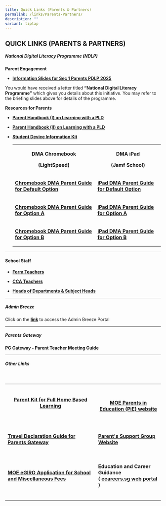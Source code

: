 ```yaml
---
title: Quick Links (Parents & Partners)
permalink: /links/Parents-Partners/
description: ""
variant: tiptap
---
```

<h2>QUICK LINKS (PARENTS &amp; PARTNERS)</h2>
<h5>National Digital Literacy Programme (NDLP)</h5>
<p><strong>Parent Engagement</strong>
</p>
<ul>
<li>
<p><strong><a href="/files/2025_Parent_Engagement_Deck.pdf" rel="noopener nofollow" target="_blank">Information Slides for Sec 1 Parents PDLP 2025</a></strong>
</p>
<p></p>
</li>
</ul>
<p>You would have received a letter titled&nbsp;<strong>“National Digital Literacy Programme”</strong>&nbsp;which
gives you details about this initiative. You may refer to the briefing
slides above for details of the programme.</p>
<p><strong>Resources for Parents</strong>
</p>
<ul>
<li>
<p><strong><a href="/files/Links/Parents/Parent_Handbook__I_.pdf" rel="noopener noreferrer nofollow" target="_blank">Parent Handbook (I) on Learning with a PLD</a></strong>
</p>
</li>
<li>
<p><strong><a href="/files/Links/Parents/Parent_Handbook__II_.pdf" rel="noopener noreferrer nofollow" target="_blank">Parent Handbook (II) on Learning with a PLD</a></strong>
</p>
</li>
<li>
<p><strong><a href="/files/Links/Parents/Student%20Device%20Information%20Kit.pdf" rel="noopener noreferrer nofollow" target="_blank">Student Device Information Kit</a></strong>
</p>
<p></p>
<table style="minWidth: 50px">
<colgroup>
<col>
<col>
</colgroup>
<tbody>
<tr>
<th rowspan="1" colspan="1">
<p>DMA Chromebook</p>
<p>(LightSpeed)</p>
</th>
<th rowspan="1" colspan="1">
<p>DMA iPad</p>
<p>(Jamf School)</p>
</th>
</tr>
<tr>
<td rowspan="1" colspan="1">
<p><strong><a href="/files/Links/Parents/Parent_User_Guide_for_Default_Option.pdf" rel="noopener noreferrer nofollow" target="_blank">Chromebook DMA Parent Guide for Default Option</a></strong>
</p>
</td>
<td rowspan="1" colspan="1">
<p><strong><a href="/files/Links/Parents/iPad_DMA_Parent_Guide_for_Default_Option.pdf" rel="noopener nofollow" target="_blank">iPad DMA Parent Guide for Default Option</a></strong>
</p>
</td>
</tr>
<tr>
<td rowspan="1" colspan="1">
<p><strong><a href="/files/Links/Parents/Parent_User_Guide_for_Option_A.pdf" rel="noopener noreferrer nofollow" target="_blank">Chromebook DMA Parent Guide for Option A</a></strong>
</p>
</td>
<td rowspan="1" colspan="1">
<p><strong><a href="/files/Links/Parents/iPad_DMA_Parent_Guide_for_Option_A.pdf" rel="noopener nofollow" target="_blank">iPad DMA Parent Guide for Option A</a></strong>
</p>
</td>
</tr>
<tr>
<td rowspan="1" colspan="1">
<p><strong><a href="/files/Links/Parents/Parent_User_Guide_for_Option_B.pdf" rel="noopener noreferrer nofollow" target="_blank">Chromebook DMA Parent Guide for Option B</a></strong>
</p>
</td>
<td rowspan="1" colspan="1">
<p><strong><a href="/files/Links/Parents/iPad_DMA_Parent_Guide_for_Option_B.pdf" rel="noopener nofollow" target="_blank">iPad DMA Parent Guide for Option B</a></strong>
</p>
</td>
</tr>
</tbody>
</table>
<p></p>
</li>
</ul>
<hr>
<h4>School Staff</h4>
<ul data-tight="true" class="tight">
<li>
<p><strong><a href="https://stgabrielssec.moe.edu.sg/people/form-teachers/" rel="noopener noreferrer nofollow" target="_blank">Form Teachers</a></strong>
</p>
</li>
<li>
<p><strong><a href="https://stgabrielssec.moe.edu.sg/people/form-teachers/cca-teachers/" rel="noopener noreferrer nofollow" target="_blank">CCA&nbsp;Teachers</a></strong>
</p>
</li>
<li>
<p><strong><a href="https://stgabrielssec.moe.edu.sg/people/school-executive-committee/" rel="noopener noreferrer nofollow" target="_blank">Heads of Departments &amp; Subject Heads</a></strong>
</p>
</li>
</ul>
<hr>
<h5>Admin Breeze</h5>
<p>Click on the <strong><a href="https://stgabrielssec.adminbreeze.com/" rel="noopener noreferrer nofollow" target="_blank">link</a></strong> to
access the Admin Breeze Portal</p>
<hr>
<h5>Parents Gateway</h5>
<p><strong><a href="/files/Links/Parents/PG%20Meetings%20-%20User%20Guide%20for%20Parents%20-%20Aug%202020.pdf" rel="noopener noreferrer nofollow" target="_blank">PG Gateway - Parent Teacher Meeting Guide</a></strong>
</p>
<hr>
<h5>Other Links</h5>
<p>
<br>
</p>
<table style="minWidth: 50px">
<colgroup>
<col>
<col>
</colgroup>
<tbody>
<tr>
<th rowspan="1" colspan="1">
<p><a href="https://drive.google.com/file/d/1WJXC8t6IwsXX33rZkcta7GnOXi6eDDhk/view?usp=sharing" rel="noopener noreferrer nofollow" target="_blank"><br>Parent Kit for Full Home Based Learning</a>
<br>
<br>
</p>
</th>
<th rowspan="1" colspan="1">
<p><a href="https://www.schoolbag.sg/" rel="noopener noreferrer nofollow" target="_blank"><br>MOE Parents in Education (PiE) website</a>
<br>
</p>
</th>
</tr>
<tr>
<td rowspan="1" colspan="1">
<p><a href="https://drive.google.com/file/d/1W0wS5sZJSDlojssbMOsuI_nPybOxJ2Zz/view?usp=sharing" rel="noopener noreferrer nofollow" target="_blank"><br></a><strong><a href="https://drive.google.com/file/d/1W0wS5sZJSDlojssbMOsuI_nPybOxJ2Zz/view?usp=sharing" rel="noopener noreferrer nofollow" target="_blank">Travel Declaration Guide for Parents Gateway</a></strong>
<br>
</p>
</td>
<td rowspan="1" colspan="1">
<p><a href="https://sites.google.com/site/psgsgss/" rel="noopener noreferrer nofollow" target="_blank"><br></a><strong><a href="https://sites.google.com/site/psgsgss/" rel="noopener noreferrer nofollow" target="_blank">Parent's Support Group Website</a></strong>
</p>
</td>
</tr>
<tr>
<td rowspan="1" colspan="1">
<p><strong><a href="https://www.moe.gov.sg/financial-matters/fees/egiro" rel="noopener noreferrer nofollow" target="_blank"><br>MOE eGIRO Application for School and Miscellaneous Fees<br><br></a></strong>
</p>
</td>
<td rowspan="1" colspan="1">
<p>
<br><strong>Education and Career Guidance <br>( <a href="https://www.myskillsfuture.gov.sg/content/student/en/secondary.html" rel="noopener noreferrer nofollow" target="_blank">ecareers.sg web portal</a> ) </strong>
<br>
<br>
</p>
</td>
</tr>
</tbody>
</table>
<p></p>